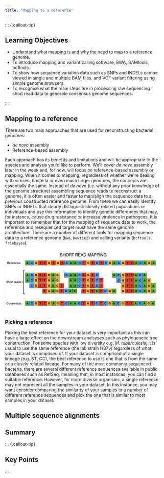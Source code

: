 ```yaml
---
title: "Mapping to a reference"
---
```


::: {.callout-tip}
## Learning Objectives

- Understand what mapping is and why the need to map to a reference genome.
- To introduce mapping and variant calling software, BWA, SAMtools, bcftools.
- To show how sequence variation data such as SNPs and INDELs can be viewed in
single and multiple BAM files, and VCF variant filtering using simple genome browsers.
- To recognise what the main steps are in processing raw sequencing short read data to generate consensus genome sequences.

:::

## Mapping to a reference

There are two main approaches that are used for reconstructing bacterial genomes:

- *de novo* assembly
- Reference-based assembly

Each approach has its benefits and limitations and will be appropriate to the species and analysis you'd like to perform.  We'll cover *de novo* assembly later in the week and, for now, will focus on reference-based assembly or mapping.  When it comes to mapping, regardless of whether we're dealing with viruses, bacteria or even much larger genomes, the concepts are essentially the same. Instead of *de novo* (i.e. without any prior knowledge of the genome structure) assembling sequence reads to reconstruct a genome, it is often easier and faster to map/align the sequence data to a previous constructed reference genome.  From there we can easily identify SNPs or INDELs that clearly distinguish closely related populations or individuals and use this information to identify genetic differences that may, for instance, cause drug resistance or increase virulence in pathogens.  It is important to remember that for the mapping of sequence data to work, the reference and resequenced target must have the same genome architecture.  There are a number of different tools for mapping sequence data to a reference genome (`bwa`, `bowtie2`) and calling variants (`bcftools`, `freebayes`).   

![Mapping: Consensus Assembly](images/mapping_consensus.png)

### Picking a reference

Picking the best reference for your dataset is very important as this can have a large effect on the downstream analsyses such as phylogenetic tree construction. For some species with low diversity e.g. *M. tuberculosis*, it is usual to use the same reference (the lab strain H37v) regardless of what your dataset is comprised of. If your dataset is comprised of a single lineage (e.g. ST, CC), the best reference to use is one that is from the same or a closely related lineage.  For many of the most commonly sequenced bacteria, there are several different reference sequences available in public databases such as RefSeq, meaning that, in most instances, you can find a suitable reference.  However, for more diverse organisms, a single reference may not represent all the samples in your dataset.  In this instance, you may want consider comparing the similarity of your samples to a number of different reference sequences and pick the one that is similar to most samples in your dataset.

## Multiple sequence alignments

## Summary

::: {.callout-tip}
## Key Points

:::